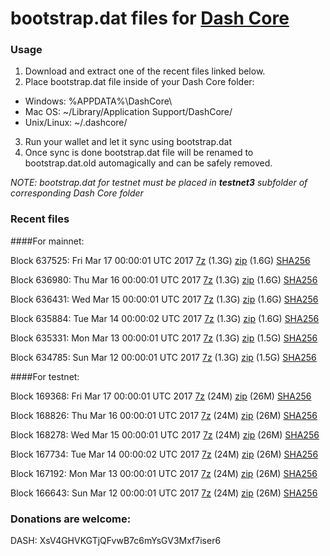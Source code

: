 # bootstrap.dat files for [Dash Core](https://www.dash.org)

### Usage

1. Download and extract one of the recent files linked below.
2. Place bootstrap.dat file inside of your Dash Core folder:
 - Windows: %APPDATA%\DashCore\
 - Mac OS: ~/Library/Application Support/DashCore/
 - Unix/Linux: ~/.dashcore/
3. Run your wallet and let it sync using bootstrap.dat
4. Once sync is done bootstrap.dat file will be renamed to bootstrap.dat.old automagically and can be safely removed.

_NOTE: bootstrap.dat for testnet must be placed in **testnet3** subfolder of corresponding Dash Core folder_

### Recent files

####For mainnet:

Block 637525: Fri Mar 17 00:00:01 UTC 2017 [7z](https://transfer.sh/b7Eqy/bootstrap.dat.20170317.7z) (1.3G) [zip](https://transfer.sh/14yyp5/bootstrap.dat.20170317.zip) (1.6G) [SHA256](https://transfer.sh/vxZP3/sha256.txt)

Block 636980: Thu Mar 16 00:00:01 UTC 2017 [7z](https://transfer.sh/e2WS9/bootstrap.dat.20170316.7z) (1.3G) [zip](https://transfer.sh/Im6jr/bootstrap.dat.20170316.zip) (1.6G) [SHA256](https://transfer.sh/Tecvy/sha256.txt)

Block 636431: Wed Mar 15 00:00:01 UTC 2017 [7z](https://transfer.sh/wc83j/bootstrap.dat.20170315.7z) (1.3G) [zip](https://transfer.sh/FZPuJ/bootstrap.dat.20170315.zip) (1.6G) [SHA256](https://transfer.sh/eYcHI/sha256.txt)

Block 635884: Tue Mar 14 00:00:02 UTC 2017 [7z](https://transfer.sh/BYKJU/bootstrap.dat.20170314.7z) (1.3G) [zip](https://transfer.sh/lxV9d/bootstrap.dat.20170314.zip) (1.6G) [SHA256](https://transfer.sh/hpkfe/sha256.txt)

Block 635331: Mon Mar 13 00:00:01 UTC 2017 [7z](https://transfer.sh/NDHui/bootstrap.dat.20170313.7z) (1.3G) [zip](https://transfer.sh/xspHs/bootstrap.dat.20170313.zip) (1.5G) [SHA256](https://transfer.sh/ifQ2e/sha256.txt)

Block 634785: Sun Mar 12 00:00:01 UTC 2017 [7z](https://transfer.sh/1487d0/bootstrap.dat.20170312.7z) (1.3G) [zip](https://transfer.sh/NZmcJ/bootstrap.dat.20170312.zip) (1.5G) [SHA256](https://transfer.sh/kniak/sha256.txt)

####For testnet:

Block 169368: Fri Mar 17 00:00:01 UTC 2017 [7z](https://transfer.sh/OUG4j/bootstrap.dat.20170317.7z) (24M) [zip](https://transfer.sh/16aeG/bootstrap.dat.20170317.zip) (26M) [SHA256](https://transfer.sh/oIw53/sha256.txt)

Block 168826: Thu Mar 16 00:00:01 UTC 2017 [7z](https://transfer.sh/y52DL/bootstrap.dat.20170316.7z) (24M) [zip](https://transfer.sh/TSyjM/bootstrap.dat.20170316.zip) (26M) [SHA256](https://transfer.sh/VApL4/sha256.txt)

Block 168278: Wed Mar 15 00:00:01 UTC 2017 [7z](https://transfer.sh/5N24b/bootstrap.dat.20170315.7z) (24M) [zip](https://transfer.sh/CVXsW/bootstrap.dat.20170315.zip) (26M) [SHA256](https://transfer.sh/uzOCQ/sha256.txt)

Block 167734: Tue Mar 14 00:00:02 UTC 2017 [7z](https://transfer.sh/9UZa9/bootstrap.dat.20170314.7z) (24M) [zip](https://transfer.sh/12k2X4/bootstrap.dat.20170314.zip) (26M) [SHA256](https://transfer.sh/ppn7V/sha256.txt)

Block 167192: Mon Mar 13 00:00:01 UTC 2017 [7z](https://transfer.sh/mx9WV/bootstrap.dat.20170313.7z) (24M) [zip](https://transfer.sh/g8nXD/bootstrap.dat.20170313.zip) (26M) [SHA256](https://transfer.sh/V8bAE/sha256.txt)

Block 166643: Sun Mar 12 00:00:01 UTC 2017 [7z](https://transfer.sh/g3Djg/bootstrap.dat.20170312.7z) (24M) [zip](https://transfer.sh/ZU239/bootstrap.dat.20170312.zip) (26M) [SHA256](https://transfer.sh/IKPSW/sha256.txt)

### Donations are welcome:

DASH: XsV4GHVKGTjQFvwB7c6mYsGV3Mxf7iser6
